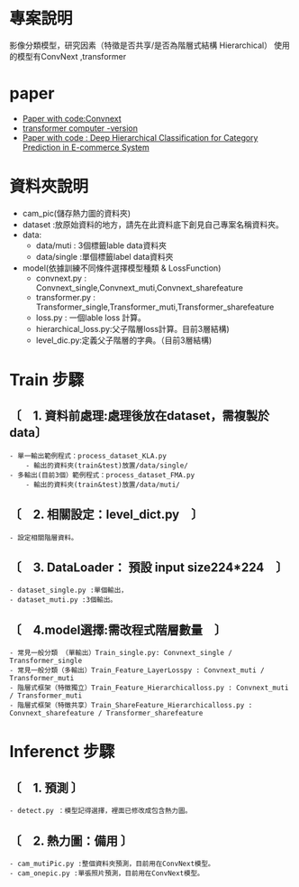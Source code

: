 ﻿# 專案說明
影像分類模型，研究因素（特徵是否共享/是否為階層式結構 Hierarchical）
使用的模型有ConvNext ,transformer

# paper 
- [Paper with code:Convnext](https://paperswithcode.com/method/convnext)
- [transformer computer -version](https://www.edge-ai-vision.com/2022/05/transformers-in-computer-vision/)
- [Paper with code : Deep Hierarchical Classification for Category Prediction in E-commerce System ](https://paperswithcode.com/paper/deep-hierarchical-classification-for-category)


# 資料夾說明
- cam_pic(儲存熱力圖的資料夾)
- dataset :放原始資料的地方，請先在此資料底下創見自己專案名稱資料夾。
- data:
    - data/muti : 3個標籤lable data資料夾
    - data/single :單個標籤label data資料夾
- model(依據訓練不同條件選擇模型種類 & LossFunction)
    - convnext.py : Convnext_single,Convnext_muti,Convnext_sharefeature
    - transformer.py : Transformer_single,Transformer_muti,Transformer_sharefeature
    - loss.py : 一個lable loss 計算。
    - hierarchical_loss.py:父子階層loss計算。目前3層結構)
    - level_dic.py:定義父子階層的字典。（目前3層結構)

# Train 步驟
## 〔　1. 資料前處理:處理後放在dataset，需複製於data〕
    - 單一輸出範例程式：process_dataset_KLA.py  
        - 輸出的資料夾(train&test)放置/data/single/
    - 多輸出(目前3個）範例程式：process_dataset_FMA.py
        - 輸出的資料夾(train&test)放置/data/muti/

## 〔　2. 相關設定：level_dict.py　〕
    - 設定相關階層資料。

## 〔　3. DataLoader： 預設 input size224*224　〕
    - dataset_single.py :單個輸出，
    - dataset_muti.py :3個輸出。

## 〔　4.model選擇:需改程式階層數量　〕
    - 常見一般分類 （單輸出）Train_single.py: Convnext_single / Transformer_single
    - 常見一般分類（多輸出）Train_Feature_LayerLosspy : Convnext_muti / Transformer_muti
    - 階層式框架（特徵獨立）Train_Feature_Hierarchicalloss.py : Convnext_muti / Transformer_muti
    - 階層式框架（特徵共享）Train_ShareFeature_Hierarchicalloss.py : Convnext_sharefeature / Transformer_sharefeature
    

# Inferenct 步驟
## 〔　1. 預測 〕
    - detect.py ：模型記得選擇，裡面已修改成包含熱力圖。
## 〔　2. 熱力圖：備用 〕
    - cam_mutiPic.py :整個資料夾預測，目前用在ConvNext模型。
    - cam_onepic.py :單張照片預測，目前用在ConvNext模型。
